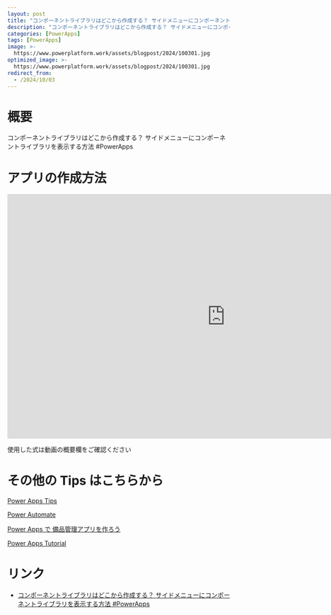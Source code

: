 ```yaml
---
layout: post
title: "コンポーネントライブラリはどこから作成する？ サイドメニューにコンポーネントライブラリを表示する方法 #PowerApps"
description: "コンポーネントライブラリはどこから作成する？ サイドメニューにコンポーネントライブラリを表示する方法 #PowerAppsを動画で分かりやすく解説"
categories: [PowerApps]
tags: [PowerApps]
image: >-
  https://www.powerplatform.work/assets/blogpost/2024/100301.jpg
optimized_image: >-
  https://www.powerplatform.work/assets/blogpost/2024/100301.jpg
redirect_from:
  - /2024/10/03
---
```



#  概要

コンポーネントライブラリはどこから作成する？ サイドメニューにコンポーネントライブラリを表示する方法 #PowerApps


# アプリの作成方法

<iframe width="983" height="553" src="https://www.youtube.com/embed/mCfgRHbP7tc" title="YouTube video player" frameborder="0" allow="accelerometer; autoplay; clipboard-write; encrypted-media; gyroscope; picture-in-picture" allowfullscreen></iframe>


使用した式は動画の概要欄をご確認ください


# その他の Tips はこちらから

[Power Apps Tips](https://www.youtube.com/watch?v=VrAQf3JQ7yM&list=PLVhFi1fb3DqakSLVMn22DDcySXh9jtzi- )


[Power Automate](https://www.youtube.com/watch?v=-YnJYT0ASEM&list=PLVhFi1fb3Dqbzic6GieqnLFgD3aTj-eHA)


[Power Apps で 備品管理アプリを作ろう](https://www.youtube.com/playlist?list=PLVhFi1fb3DqZM3HKb8Hea6XEL96990Fyn)


[Power Apps Tutorial](https://www.youtube.com/playlist?list=PLVhFi1fb3DqalxpL974VvAJvV4iWoSbe_)


# リンク


- [コンポーネントライブラリはどこから作成する？ サイドメニューにコンポーネントライブラリを表示する方法 #PowerApps](https://www.youtube.com/watch?v=mCfgRHbP7tc)

